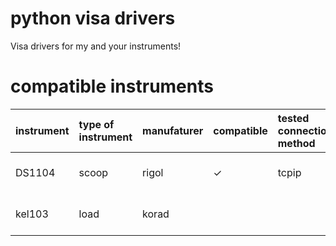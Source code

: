# python visa drivers
Visa drivers for my and your instruments!

# compatible instruments  
instrument| type of instrument | manufaturer | compatible |tested connection method|remarks
:------------ |:-------------------|:------------|:-----------| :------------| :------------| 
DS1104| scoop              | rigol       | &check;    | tcpip| USBTMC needs implementing
kel103| load               | korad       |         | | next instrument to be writen for


